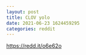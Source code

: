 ```yaml
--- 
layout: post 
title: CLOV yolo 
date: 2021-06-23 1624459295 
categories: reddit 
--- 
```

https://redd.it/o6e62o